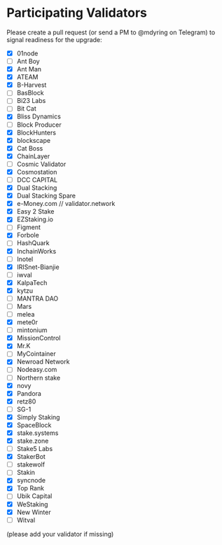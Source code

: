 # Participating Validators

Please create a pull request (or send a PM to @mdyring on Telegram) to signal readiness for the upgrade:

* [x] 01node
* [ ] Ant Boy
* [x] Ant Man
* [x] ATEAM
* [x] B-Harvest
* [ ] BasBlock
* [ ] Bi23 Labs
* [ ] Bit Cat
* [x] Bliss Dynamics
* [ ] Block Producer
* [x] BlockHunters
* [x] blockscape
* [x] Cat Boss
* [x] ChainLayer
* [ ] Cosmic Validator
* [x] Cosmostation
* [ ] DCC CAPITAL
* [x] Dual Stacking
* [x] Dual Stacking Spare
* [x] e-Money.com // validator.network
* [x] Easy 2 Stake
* [x] EZStaking.io
* [ ] Figment
* [x] Forbole
* [ ] HashQuark
* [x] InchainWorks
* [ ] Inotel
* [x] IRISnet-Bianjie
* [ ] iwval
* [x] KalpaTech
* [x] kytzu
* [ ] MANTRA DAO
* [ ] Mars
* [ ] melea
* [x] mete0r
* [ ] mintonium
* [x] MissionControl
* [x] Mr.K
* [ ] MyCointainer
* [x] Newroad Network
* [ ] Nodeasy.com
* [ ] Northern stake
* [x] novy
* [x] Pandora
* [x] retz80
* [ ] SG-1
* [x] Simply Staking
* [x] SpaceBlock
* [x] stake.systems
* [x] stake.zone
* [ ] Stake5 Labs
* [x] StakerBot
* [ ] stakewolf
* [ ] Stakin
* [x] syncnode
* [x] Top Rank
* [ ] Ubik Capital
* [x] WeStaking
* [x] New Winter
* [ ] Witval

(please add your validator if missing)
